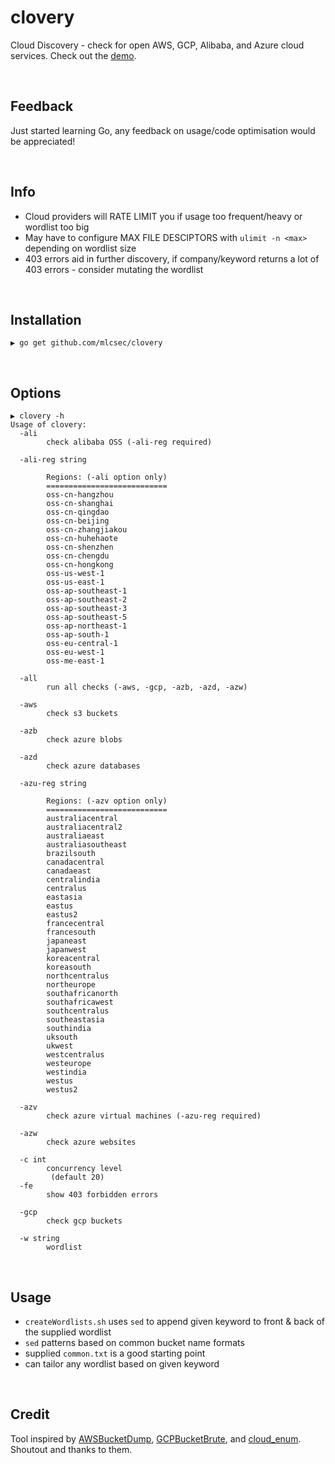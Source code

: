 # clovery
Cloud Discovery - check for open AWS, GCP, Alibaba, and Azure cloud services.  Check out the [demo](https://mlcsec.com/release-clovery/).

<br>

## Feedback
Just started learning Go, any feedback on usage/code optimisation would be appreciated!

<br>

## Info
* Cloud providers will RATE LIMIT you if usage too frequent/heavy or wordlist too big
* May have to configure MAX FILE DESCIPTORS with `ulimit -n <max>` depending on wordlist size
* 403 errors aid in further discovery, if company/keyword returns a lot of 403 errors - consider mutating the wordlist

<br>

## Installation
```
▶ go get github.com/mlcsec/clovery
```

<br>

## Options
```
▶ clovery -h
Usage of clovery:
  -ali
    	check alibaba OSS (-ali-reg required)
    	
  -ali-reg string
    	
    	Regions: (-ali option only)
    	===========================
    	oss-cn-hangzhou
    	oss-cn-shanghai
    	oss-cn-qingdao
    	oss-cn-beijing
    	oss-cn-zhangjiakou
    	oss-cn-huhehaote
    	oss-cn-shenzhen
    	oss-cn-chengdu
    	oss-cn-hongkong
    	oss-us-west-1
    	oss-us-east-1
    	oss-ap-southeast-1
    	oss-ap-southeast-2
    	oss-ap-southeast-3
    	oss-ap-southeast-5
    	oss-ap-northeast-1
    	oss-ap-south-1
    	oss-eu-central-1
    	oss-eu-west-1
    	oss-me-east-1
    	
  -all
    	run all checks (-aws, -gcp, -azb, -azd, -azw)
    	
  -aws
    	check s3 buckets
    	
  -azb
    	check azure blobs
    	
  -azd
    	check azure databases
    	
  -azu-reg string
    	
    	Regions: (-azv option only)
    	===========================
    	australiacentral
    	australiacentral2
    	australiaeast
    	australiasoutheast
    	brazilsouth
    	canadacentral
    	canadaeast
    	centralindia
    	centralus
    	eastasia
    	eastus
    	eastus2
    	francecentral
    	francesouth
    	japaneast
    	japanwest
    	koreacentral
    	koreasouth
    	northcentralus
    	northeurope
    	southafricanorth
    	southafricawest
    	southcentralus
    	southeastasia
    	southindia
    	uksouth
    	ukwest
    	westcentralus
    	westeurope
    	westindia
    	westus
    	westus2
    	
  -azv
    	check azure virtual machines (-azu-reg required)
    	
  -azw
    	check azure websites
    	
  -c int
    	concurrency level
    	 (default 20)
  -fe
    	show 403 forbidden errors
    	
  -gcp
    	check gcp buckets
    	
  -w string
    	wordlist
```

<br>

## Usage
* `createWordlists.sh` uses `sed` to append given keyword to front & back of the supplied wordlist
* `sed` patterns based on common bucket name formats
* supplied `common.txt` is a good starting point 
* can tailor any wordlist based on given keyword

<br>

## Credit
Tool inspired by [AWSBucketDump](https://github.com/jordanpotti/AWSBucketDump), [GCPBucketBrute](https://github.com/RhinoSecurityLabs/GCPBucketBrute), and [cloud_enum](https://github.com/initstring/cloud_enum).  Shoutout and thanks to them.
